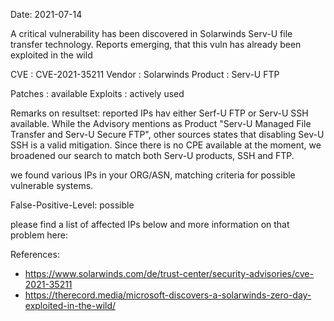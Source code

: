 Date: 2021-07-14

A critical vulnerability has been discovered
in Solarwinds Serv-U file transfer technology.
Reports emerging, that this vuln has already been
exploited in the wild


CVE       : CVE-2021-35211
Vendor    : Solarwinds
Product   : Serv-U FTP

Patches   : available
Exploits  : actively used


Remarks on resultset: reported IPs hav either Serf-U FTP or Serv-U SSH
available. While the Advisory mentions as Product 
"Serv-U Managed File Transfer and Serv-U Secure FTP", other sources 
states that disabling Sev-U SSH is a valid mitigation.
Since there is no CPE available at the moment, we broadened our
search to match both Serv-U products, SSH and FTP.




we found various IPs in your ORG/ASN,
matching criteria for possible vulnerable systems.



False-Positive-Level: possible


please find a list of affected IPs below
and more information on that problem here:

References:

- https://www.solarwinds.com/de/trust-center/security-advisories/cve-2021-35211
- https://therecord.media/microsoft-discovers-a-solarwinds-zero-day-exploited-in-the-wild/



    
